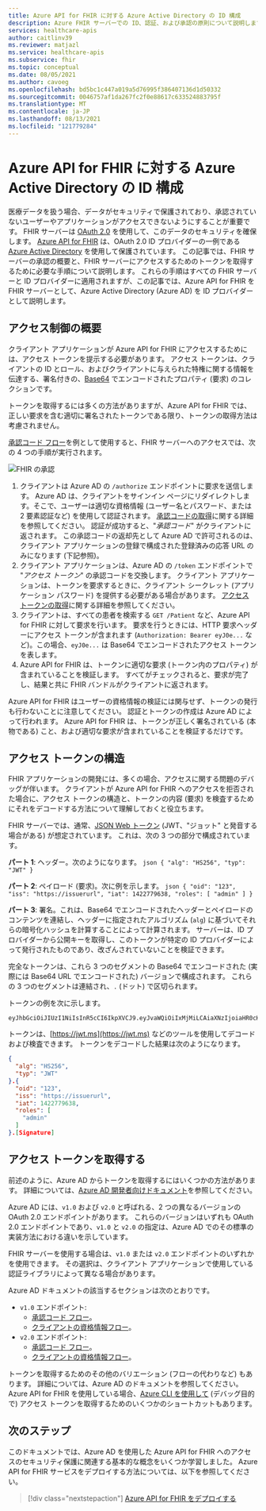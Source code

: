 ```yaml
---
title: Azure API for FHIR に対する Azure Active Directory の ID 構成
description: Azure FHIR サーバーでの ID、認証、および承認の原則について説明します。
services: healthcare-apis
author: caitlinv39
ms.reviewer: matjazl
ms.service: healthcare-apis
ms.subservice: fhir
ms.topic: conceptual
ms.date: 08/05/2021
ms.author: cavoeg
ms.openlocfilehash: bd5bc1c447a019a5d76995f386407136d1d50332
ms.sourcegitcommit: 0046757af1da267fc2f0e88617c633524883795f
ms.translationtype: MT
ms.contentlocale: ja-JP
ms.lasthandoff: 08/13/2021
ms.locfileid: "121779284"
---
```

# <a name="azure-active-directory-identity-configuration-for-azure-api-for-fhir"></a>Azure API for FHIR に対する Azure Active Directory の ID 構成

医療データを扱う場合、データがセキュリティで保護されており、承認されていないユーザーやアプリケーションがアクセスできないようにすることが重要です。 FHIR サーバーは [OAuth 2.0](https://oauth.net/2/) を使用して、このデータのセキュリティを確保します。 [Azure API for FHIR](https://azure.microsoft.com/services/azure-api-for-fhir/) は、OAuth 2.0 ID プロバイダーの一例である [Azure Active Directory](../../active-directory/index.yml) を使用して保護されています。 この記事では、FHIR サーバーの承認の概要と、FHIR サーバーにアクセスするためのトークンを取得するために必要な手順について説明します。 これらの手順はすべての FHIR サーバーと ID プロバイダーに適用されますが、この記事では、Azure API for FHIR を FHIR サーバーとして、Azure Active Directory (Azure AD) を ID プロバイダーとして説明します。

## <a name="access-control-overview"></a>アクセス制御の概要

クライアント アプリケーションが Azure API for FHIR にアクセスするためには、アクセス トークンを提示する必要があります。 アクセス トークンは、クライアントの ID とロール、およびクライアントに与えられた特権に関する情報を伝達する、署名付きの、[Base64](https://en.wikipedia.org/wiki/Base64) でエンコードされたプロパティ (要求) のコレクションです。

トークンを取得するには多くの方法がありますが、Azure API for FHIR では、正しい要求を含む適切に署名されたトークンである限り、トークンの取得方法は考慮されません。 

[承認コード フロー](../../active-directory/azuread-dev/v1-protocols-oauth-code.md)を例として使用すると、FHIR サーバーへのアクセスでは、次の 4 つの手順が実行されます。

![FHIR の承認](media/azure-ad-hcapi/fhir-authorization.png)

1. クライアントは Azure AD の `/authorize` エンドポイントに要求を送信します。 Azure AD は、クライアントをサインイン ページにリダイレクトします。そこで、ユーザーは適切な資格情報 (ユーザー名とパスワード、または 2 要素認証など) を使用して認証されます。 [承認コードの取得](../../active-directory/azuread-dev/v1-protocols-oauth-code.md#request-an-authorization-code)に関する詳細を参照してください。 認証が成功すると、"*承認コード*" がクライアントに返されます。 この承認コードの返却先として Azure AD で許可されるのは、クライアント アプリケーションの登録で構成された登録済みの応答 URL のみになります (下記参照)。
1. クライアント アプリケーションは、Azure AD の `/token` エンドポイントで "*アクセス トークン*" の承認コードを交換します。 クライアント アプリケーションは、トークンを要求するときに、クライアント シークレット (アプリケーション パスワード) を提供する必要がある場合があります。 [アクセス トークンの取得](../../active-directory/azuread-dev/v1-protocols-oauth-code.md#use-the-authorization-code-to-request-an-access-token)に関する詳細を参照してください。
1. クライアントは、すべての患者を検索する `GET /Patient` など、Azure API for FHIR に対して要求を行います。 要求を行うときには、HTTP 要求ヘッダーにアクセス トークンが含まれます (`Authorization: Bearer eyJ0e...` など)。この場合、`eyJ0e...` は Base64 でエンコードされたアクセス トークンを表します。
1. Azure API for FHIR は、トークンに適切な要求 (トークン内のプロパティ) が含まれていることを検証します。 すべてがチェックされると、要求が完了し、結果と共に FHIR バンドルがクライアントに返されます。

Azure API for FHIR はユーザーの資格情報の検証には関与せず、トークンの発行も行わないことに注意してください。 認証とトークンの作成は Azure AD によって行われます。 Azure API for FHIR は、トークンが正しく署名されている (本物である) こと、および適切な要求が含まれていることを検証するだけです。

## <a name="structure-of-an-access-token"></a>アクセス トークンの構造

FHIR アプリケーションの開発には、多くの場合、アクセスに関する問題のデバッグが伴います。 クライアントが Azure API for FHIR へのアクセスを拒否された場合に、アクセス トークンの構造と、トークンの内容 (要求) を検査するためにそれをデコードする方法について理解しておくと役立ちます。 

FHIR サーバーでは、通常、[JSON Web トークン](https://en.wikipedia.org/wiki/JSON_Web_Token) (JWT、"ジョット" と発音する場合がある) が想定されています。 これは、次の 3 つの部分で構成されています。

**パート 1**: ヘッダー。次のようになります。
    ```json
    {
      "alg": "HS256",
      "typ": "JWT"
    }
    ```

**パート 2**: ペイロード (要求)。次に例を示します。
    ```json
    {
     "oid": "123",
     "iss": "https://issuerurl",
     "iat": 1422779638,
     "roles": [
        "admin"
      ]
    }
    ```

**パート 3**: 署名。これは、Base64 でエンコードされたヘッダーとペイロードのコンテンツを連結し、ヘッダーに指定されたアルゴリズム (`alg`) に基づいてそれらの暗号化ハッシュを計算することによって計算されます。 サーバーは、ID プロバイダーから公開キーを取得し、このトークンが特定の ID プロバイダーによって発行されたものであり、改ざんされていないことを検証できます。

完全なトークンは、これら 3 つのセグメントの Base64 でエンコードされた (実際には Base64 URL でエンコードされた) バージョンで構成されます。 これらの 3 つのセグメントは連結され、`.` (ドット) で区切られます。

トークンの例を次に示します。

```
eyJhbGciOiJIUzI1NiIsInR5cCI6IkpXVCJ9.eyJvaWQiOiIxMjMiLCAiaXNzIjoiaHR0cHM6Ly9pc3N1ZXJ1cmwiLCJpYXQiOjE0MjI3Nzk2MzgsInJvbGVzIjpbImFkbWluIl19.gzSraSYS8EXBxLN_oWnFSRgCzcmJmMjLiuyu5CSpyHI
```

トークンは、[https://jwt.ms](https://jwt.ms) などのツールを使用してデコードおよび検査できます。 トークンをデコードした結果は次のようになります。

```json
{
  "alg": "HS256",
  "typ": "JWT"
}.{
  "oid": "123",
  "iss": "https://issuerurl",
  "iat": 1422779638,
  "roles": [
    "admin"
  ]
}.[Signature]
```

## <a name="obtaining-an-access-token"></a>アクセス トークンを取得する

前述のように、Azure AD からトークンを取得するにはいくつかの方法があります。 詳細については、[Azure AD 開発者向けドキュメント](../../active-directory/develop/index.yml)を参照してください。

Azure AD には、`v1.0` および `v2.0` と呼ばれる、2 つの異なるバージョンの OAuth 2.0 エンドポイントがあります。 これらのバージョンはいずれも OAuth 2.0 エンドポイントであり、`v1.0` と `v2.0` の指定は、Azure AD でのその標準の実装方法における違いを示しています。 

FHIR サーバーを使用する場合は、`v1.0` または `v2.0` エンドポイントのいずれかを使用できます。 その選択は、クライアント アプリケーションで使用している認証ライブラリによって異なる場合があります。

Azure AD ドキュメントの該当するセクションは次のとおりです。

* `v1.0` エンドポイント:
    * [承認コード フロー](../../active-directory/azuread-dev/v1-protocols-oauth-code.md)。
    * [クライアントの資格情報フロー](../../active-directory/azuread-dev/v1-oauth2-client-creds-grant-flow.md)。
* `v2.0` エンドポイント:
    * [承認コード フロー](../../active-directory/develop/v2-oauth2-auth-code-flow.md)。
    * [クライアントの資格情報フロー](../../active-directory/develop/v2-oauth2-client-creds-grant-flow.md)。

トークンを取得するためのその他のバリエーション (フローの代わりなど) もあります。 詳細については、Azure AD のドキュメントを参照してください。 Azure API for FHIR を使用している場合、[Azure CLI を使用して](get-healthcare-apis-access-token-cli.md) (デバッグ目的で) アクセス トークンを取得するためのいくつかのショートカットもあります。

## <a name="next-steps"></a>次のステップ

このドキュメントでは、Azure AD を使用した Azure API for FHIR へのアクセスのセキュリティ保護に関連する基本的な概念をいくつか学習しました。 Azure API for FHIR サービスをデプロイする方法については、以下を参照してください。

>[!div class="nextstepaction"]
>[Azure API for FHIR をデプロイする](fhir-paas-portal-quickstart.md)